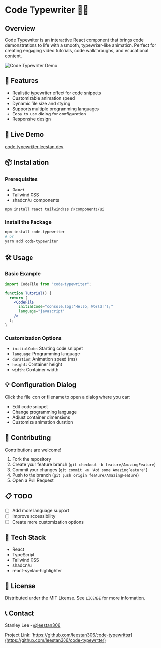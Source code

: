 # Code Typewriter 📝✨

## Overview

Code Typewriter is an interactive React component that brings code demonstrations to life with a smooth, typewriter-like animation. Perfect for creating engaging video tutorials, code walkthroughs, and educational content.

![Code Typewriter Demo](https://code.typewritter.leestan.dev/demo.gif)

## 🌟 Features

- Realistic typewriter effect for code snippets
- Customizable animation speed
- Dynamic file size and styling
- Supports multiple programming languages
- Easy-to-use dialog for configuration
- Responsive design

## 🚀 Live Demo

[code.typewritter.leestan.dev](https://code.typewritter.leestan.dev)

## 📦 Installation

### Prerequisites

- React
- Tailwind CSS
- shadcn/ui components

```bash
npm install react tailwindcss @/components/ui
```

### Install the Package

```bash
npm install code-typewriter
# or
yarn add code-typewriter
```

## 🛠️ Usage

### Basic Example

```jsx
import CodeFile from "code-typewriter";

function Tutorial() {
  return (
    <CodeFile
      initialCode="console.log('Hello, World!');"
      language="javascript"
    />
  );
}
```

### Customization Options

- `initialCode`: Starting code snippet
- `language`: Programming language
- `duration`: Animation speed (ms)
- `height`: Container height
- `width`: Container width

## 💡 Configuration Dialog

Click the file icon or filename to open a dialog where you can:

- Edit code snippet
- Change programming language
- Adjust container dimensions
- Customize animation duration

## 🤝 Contributing

Contributions are welcome!

1. Fork the repository
2. Create your feature branch (`git checkout -b feature/AmazingFeature`)
3. Commit your changes (`git commit -m 'Add some AmazingFeature'`)
4. Push to the branch (`git push origin feature/AmazingFeature`)
5. Open a Pull Request

## 📋 TODO

- [ ] Add more language support
- [ ] Improve accessibility
- [ ] Create more customization options

## 🔧 Tech Stack

- React
- TypeScript
- Tailwind CSS
- shadcn/ui
- react-syntax-highlighter

## 📄 License

Distributed under the MIT License. See `LICENSE` for more information.

## 📞 Contact

Stanley Lee - [@leestan306](https://twitter.com/leestan306)

Project Link: [https://github.com/leestan306/code-typewritter](https://github.com/leestan306/code-typewritter)
